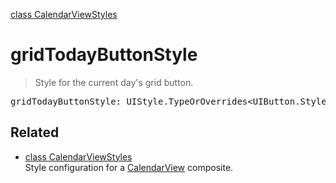 [class CalendarViewStyles](CalendarViewStyles.md)

# gridTodayButtonStyle

> Style for the current day's grid button.

<pre class="docgen_signature">gridTodayButtonStyle: UIStyle.TypeOrOverrides&lt;UIButton.StyleType&gt;;</pre>

## Related

- [<!--{ref:class}-->class CalendarViewStyles](CalendarViewStyles.md) \
    Style configuration for a [CalendarView](CalendarView.md) composite.
